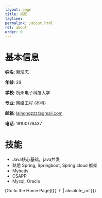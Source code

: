 ```yaml
---
layout: page
title: 简历
tagline: 
permalink: /about.html
ref: about
order: 0
---
```




# 基本信息

**姓名**:  赖泓志

**年龄**:  26

**学校**:  杭州电子科技大学

**专业**: 网络工程 (本科)

**邮箱**:  laihongzzz@gmail.com

**电话**: 18100176437

# 技能

- Java核心基础，java并发
- 熟悉 Spring, Springboot, Spring cloud 框架
- Mybatis
- CSAPP
- Mysql, Oracle





[Go to the Home Page]({{ '/' | absolute_url }})

